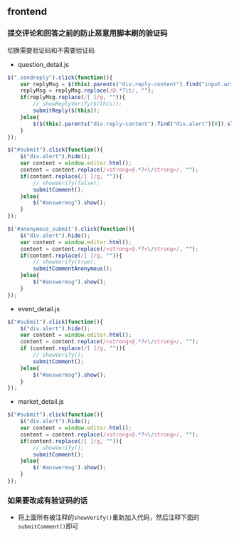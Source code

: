 ## frontend

### 提交评论和回答之前的防止恶意用脚本刷的验证码

切换需要验证码和不需要验证码

* question_detail.js

```javascript
$(".sendreply").click(function(){
	var replyMsg = $(this).parents("div.reply-content").find("input.write").val();
	replyMsg = replyMsg.replace(/@.*?\t/, "");
	if(replyMsg.replace(/[ ]/g, "")){
		// showReplyVerify($(this));
		submitReply($(this));
	}else{
		$($(this).parents("div.reply-content").find("div.alert")[0]).slideDown();
	}
});

$("#submit").click(function(){
	$("div.alert").hide();
	var content = window.editor.html();
	content = content.replace(/<strong>@.*?<\/strong>/, "");
	if(content.replace(/[ ]/g, "")){
		// showVerify(false);
		submitComment();
	}else{
		$("#answermsg").show();
	}
});

$('#anonymous_submit').click(function(){
	$("div.alert").hide();
	var content = window.editor.html();
	content = content.replace(/<strong>@.*?<\/strong>/, "");
	if(content.replace(/[ ]/g, "")){
		// showVerify(true);
		submitCommentAnonymous();
	}else{
		$("#answermsg").show();
	}
});
```

* event_detail.js

```javascript
$("#submit").click(function(){
	$("div.alert").hide();
	var content = window.editor.html();
	content = content.replace(/<strong>@.*?<\/strong>/, "");
	if (content.replace(/[ ]/g, "")){
		// showVerify();
		submitComment();
	}else{
		$("#answermsg").show();
	}
});
```

* market_detail.js

```javascript
$("#submit").click(function(){
	$("div.alert").hide();
	var content = window.editor.html();
	content = content.replace(/<strong>@.*?<\/strong>/, "");
	if(content.replace(/[ ]/g, "")){
		// showVerify();
		submitComment();
	}else{
		$('#answermsg').show();
	}
});
```

### 如果要改成有验证码的话

* 将上面所有被注释的```showVerify()```重新加入代码，然后注释下面的```submitComment()```即可